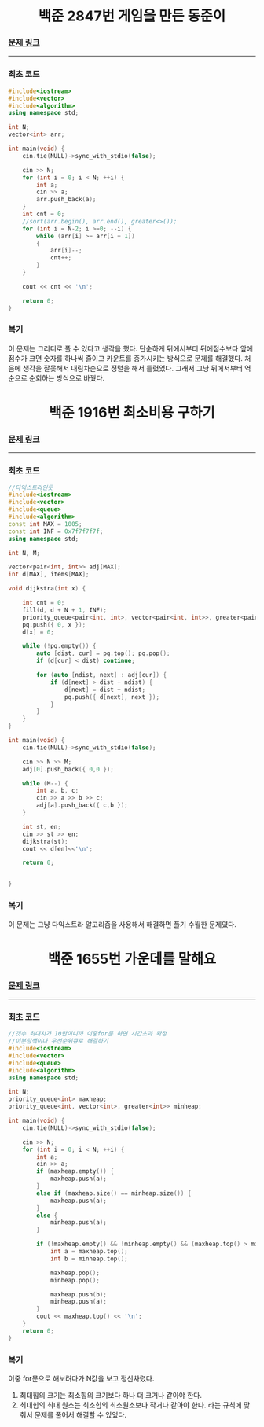 <h1 align = "center">백준 2847번 게임을 만든 동준이</h1>

### [문제 링크](https://www.acmicpc.net/problem/2847 "게임을 만든 동준이")
---

### 최초 코드

```cpp
#include<iostream>
#include<vector>
#include<algorithm>
using namespace std;

int N;
vector<int> arr;

int main(void) {
	cin.tie(NULL)->sync_with_stdio(false);

	cin >> N;
	for (int i = 0; i < N; ++i) {
		int a;
		cin >> a;
		arr.push_back(a);
	}
	int cnt = 0;
	//sort(arr.begin(), arr.end(), greater<>());
	for (int i = N-2; i >=0; --i) {
		while (arr[i] >= arr[i + 1])
		{
			arr[i]--;
			cnt++;
		}
	}

	cout << cnt << '\n';

	return 0;
}
```

### 복기
이 문제는 그리디로 풀 수 있다고 생각을 했다. 단순하게 뒤에서부터 뒤에점수보다 앞에 점수가 크면 숫자를 하나씩 줄이고 카운트를 증가시키는 방식으로 문제를 해결했다. 처음에 생각을 잘못해서 내림차순으로 정렬을 해서 틀렸었다. 그래서 그냥 뒤에서부터 역순으로 순회하는 방식으로 바꿨다.


<h1 align = "center">백준 1916번 최소비용 구하기 </h1>

### [문제 링크](https://www.acmicpc.net/problem/1916 "최소비용 구하기 ")
---

### 최초 코드

```cpp
//다익스트라인듯
#include<iostream>
#include<vector>
#include<queue>
#include<algorithm>
const int MAX = 1005;
const int INF = 0x7f7f7f7f;
using namespace std;

int N, M;

vector<pair<int, int>> adj[MAX];
int d[MAX], items[MAX];

void dijkstra(int x) {

	int cnt = 0;
	fill(d, d + N + 1, INF);
	priority_queue<pair<int, int>, vector<pair<int, int>>, greater<pair<int, int>>> pq;
	pq.push({ 0, x });
	d[x] = 0;

	while (!pq.empty()) {
		auto [dist, cur] = pq.top(); pq.pop();
		if (d[cur] < dist) continue;

		for (auto [ndist, next] : adj[cur]) {
			if (d[next] > dist + ndist) {
				d[next] = dist + ndist;
				pq.push({ d[next], next });
			}
		}
	}
}

int main(void) {
	cin.tie(NULL)->sync_with_stdio(false);

	cin >> N >> M;
	adj[0].push_back({ 0,0 });

	while (M--) {
		int a, b, c;
		cin >> a >> b >> c;
		adj[a].push_back({ c,b });
	}

	int st, en;
	cin >> st >> en;
	dijkstra(st);
	cout << d[en]<<'\n';

	return 0;


}

```

### 복기
이 문제는 그냥 다익스트라 알고리즘을 사용해서 해결하면 풀기 수월한 문제였다.

<h1 align = "center">백준 1655번 가운데를 말해요</h1>

### [문제 링크](https://www.acmicpc.net/problem/1655 "가운데를 말해요")
---

### 최초 코드

```cpp
//갯수 최대치가 10만이니까 이중for문 하면 시간초과 확정
//이분탐색이나 우선순위큐로 해결하기
#include<iostream>
#include<vector>
#include<queue>
#include<algorithm>
using namespace std;

int N;
priority_queue<int> maxheap;
priority_queue<int, vector<int>, greater<int>> minheap;

int main(void) {
	cin.tie(NULL)->sync_with_stdio(false);

	cin >> N;
	for (int i = 0; i < N; ++i) {
		int a;
		cin >> a;
		if (maxheap.empty()) {
			maxheap.push(a);
		}
		else if (maxheap.size() == minheap.size()) {
			maxheap.push(a);
		}
		else {
			minheap.push(a);
		}

		if (!maxheap.empty() && !minheap.empty() && (maxheap.top() > minheap.top())) {
			int a = maxheap.top();
			int b = minheap.top();

			maxheap.pop();
			minheap.pop();

			maxheap.push(b);
			minheap.push(a);
		}
		cout << maxheap.top() << '\n';
	}
	return 0;
}
```

### 복기
이중 for문으로 해보려다가 N값을 보고 정신차렸다.
1. 최대힙의 크기는 최소힙의 크기보다 하나 더 크거나 같아야 한다.
2. 최대힙의 최대 원소는 최소힙의 최소원소보다 작거나 같아야 한다.
라는 규칙에 맞춰서 문제를 풀어서 해결할 수 있었다.